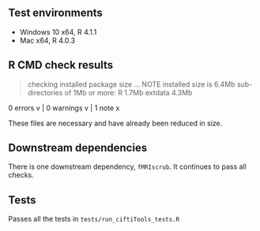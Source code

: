 ## Test environments

* Windows 10 x64, R 4.1.1
* Mac x64, R 4.0.3

## R CMD check results

> checking installed package size ... NOTE
    installed size is  6.4Mb
    sub-directories of 1Mb or more:
      R         1.7Mb
      extdata   4.3Mb

0 errors v | 0 warnings v | 1 note x

These files are necessary and have already been reduced in size.

## Downstream dependencies

There is one downstream dependency, `fMRIscrub`. It continues to pass all checks.
## Tests

Passes all the tests in `tests/run_ciftiTools_tests.R`